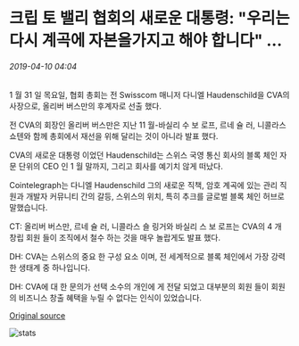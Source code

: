 # 크립 토 밸리 협회의 새로운 대통령: "우리는 다시 계곡에 자본을가지고 해야 합니다" ...

###### 2019-04-10 04:04

1 월 31 일 목요일, 협회 총회는 전 Swisscom 매니저 다니엘 Haudenschild을 CVA의 사장으로, 올리버 버스만의 후계자로 선출 했다.

전 CVA의 회장인 올리버 버스만은 지난 11 월-바실리 수 보 로프, 르네 슐 러, 니콜라스 쇼텐와 함께 총회에서 재선을 위해 달리는 것이 아니라 발표 했다.

CVA의 새로운 대통령 이었던 Haudenschild는 스위스 국영 통신 회사의 블록 체인 자문 단위의 CEO 인 1 월 말까지, 그리고 회사를 예기치 않게 떠났다.

Cointelegraph는 다니엘 Haudenschild 그의 새로운 직책, 암호 계곡에 있는 관리 직원과 개발자 커뮤니티 간의 갈등, 스위스의 위치, 특히 추크를 글로벌 블록 체인 허브로 말했습니다.

CT: 올리버 버스만, 르네 슐 러, 니콜라스 숄 링거와 바실리 스 보 로프는 CVA의 4 개 창립 회원 들이 조직에서 철수 하는 것을 매우 놀랍게도 발표 했다.

DH: CVA는 스위스의 중요 한 구성 요소 이며, 전 세계적으로 블록 체인에서 가장 강력한 생태계 중 하나입니다.

DH: CVA에 대 한 문의가 선택 소수의 개인에 게 전달 되었고 대부분의 회원 들이 회원의 비즈니스 창출 혜택을 누릴 수 없다는 인식이 있었습니다.

[Original source](https://cointelegraph.com/news/new-president-of-crypto-valley-association-we-need-to-bring-the-capital-back-into-the-valley)

![stats](https://c.statcounter.com/11760860/0/a89fa40b/1/ "stats")